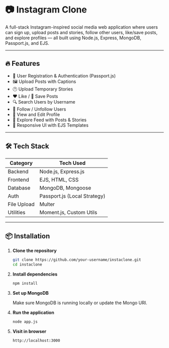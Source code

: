 
# 📷 Instagram Clone

A full-stack Instagram-inspired social media web application where users can sign up, upload posts and stories, follow other users, like/save posts, and explore profiles — all built using Node.js, Express, MongoDB, Passport.js, and EJS.

---

## 🔥 Features

* 🔐 User Registration & Authentication (Passport.js)
* 🖼️ Upload Posts with Captions
* 🕐 Upload Temporary Stories
* ❤️ Like / 💾 Save Posts
* 🔍 Search Users by Username
* 👥 Follow / Unfollow Users
* 👤 View and Edit Profile
* 📰 Explore Feed with Posts & Stories
* 📱 Responsive UI with EJS Templates

---

## 🛠️ Tech Stack

| Category    | Tech Used                    |
| ----------- | ---------------------------- |
| Backend     | Node.js, Express.js          |
| Frontend    | EJS, HTML, CSS               |
| Database    | MongoDB, Mongoose            |
| Auth        | Passport.js (Local Strategy) |
| File Upload | Multer                       |
| Utilities   | Moment.js, Custom Utils      |

---

## 📦 Installation

1. **Clone the repository**

   ```bash
   git clone https://github.com/your-username/instaclone.git
   cd instaclone
   ```

2. **Install dependencies**

   ```bash
   npm install
   ```

3. **Set up MongoDB**

   Make sure MongoDB is running locally or update the Mongo URI.

4. **Run the application**

   ```bash
   node app.js
   ```

5. **Visit in browser**

   ```
   http://localhost:3000

